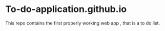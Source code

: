 # To-do-application.github.io
This repo contains the first properly working web app , that is a to do list.

